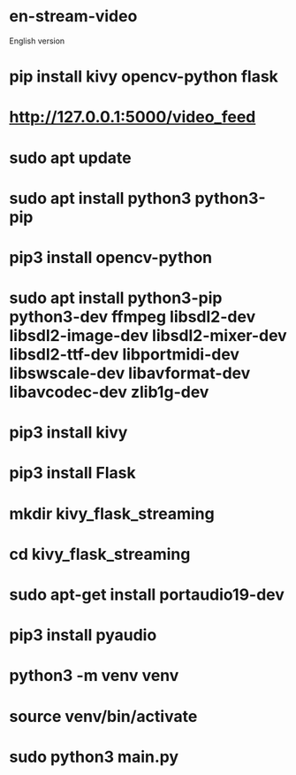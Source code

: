 # en-stream-video
 English version
 # pip install kivy opencv-python flask
# http://127.0.0.1:5000/video_feed

# sudo apt update
# sudo apt install python3 python3-pip
# pip3 install opencv-python
# sudo apt install python3-pip python3-dev ffmpeg libsdl2-dev libsdl2-image-dev libsdl2-mixer-dev libsdl2-ttf-dev libportmidi-dev libswscale-dev libavformat-dev libavcodec-dev zlib1g-dev
# pip3 install kivy
# pip3 install Flask
# mkdir kivy_flask_streaming
# cd kivy_flask_streaming

# sudo apt-get install portaudio19-dev
# pip3 install pyaudio
# python3 -m venv venv
# source venv/bin/activate

# sudo python3 main.py




